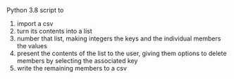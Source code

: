 Python 3.8 script to

1. import a csv
1. turn its contents into a list
1. number that list, making integers the keys and the individual members the
values
1. present the contents of the list to the user, giving them options to delete
members by selecting the associated key
1. write the remaining members to a csv
